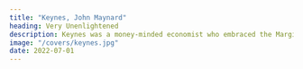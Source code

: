 ```yaml
---
title: "Keynes, John Maynard"
heading: Very Unenlightened
description: Keynes was a money-minded economist who embraced the Marginal Revolution and corrupted Classical Economics into Neoclassical Economics leading to crises
image: "/covers/keynes.jpg"
date: 2022-07-01
---
```


